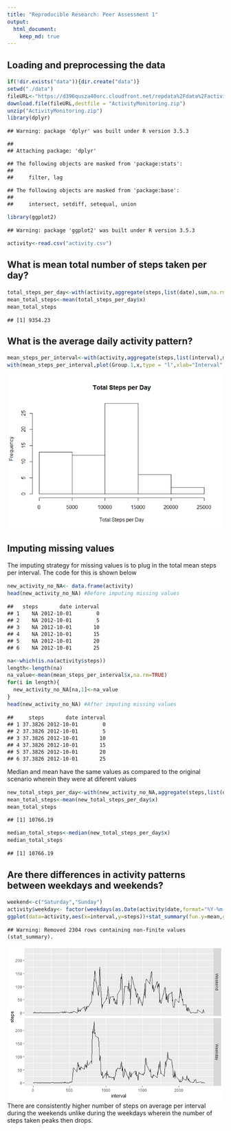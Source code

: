 ```yaml
---
title: "Reproducible Research: Peer Assessment 1"
output: 
  html_document:
    keep_md: true
---
```



## Loading and preprocessing the data

```r
if(!dir.exists("data")){dir.create("data")}
setwd("./data")
fileURL<-"https://d396qusza40orc.cloudfront.net/repdata%2Fdata%2Factivity.zip"
download.file(fileURL,destfile = "ActivityMonitoring.zip")
unzip("ActivityMonitoring.zip")
library(dplyr)
```

```
## Warning: package 'dplyr' was built under R version 3.5.3
```

```
## 
## Attaching package: 'dplyr'
```

```
## The following objects are masked from 'package:stats':
## 
##     filter, lag
```

```
## The following objects are masked from 'package:base':
## 
##     intersect, setdiff, setequal, union
```

```r
library(ggplot2)
```

```
## Warning: package 'ggplot2' was built under R version 3.5.3
```

```r
activity<-read.csv("activity.csv")
```

## What is mean total number of steps taken per day?

```r
total_steps_per_day<-with(activity,aggregate(steps,list(date),sum,na.rm=TRUE))
mean_total_steps<-mean(total_steps_per_day$x)
mean_total_steps
```

```
## [1] 9354.23
```

## What is the average daily activity pattern?

```r
mean_steps_per_interval<-with(activity,aggregate(steps,list(interval),mean,na.rm=TRUE))
with(mean_steps_per_interval,plot(Group.1,x,type = "l",xlab="Interval", ylab="Average Number of Steps"))
```

![](PA1_template_files/figure-html/unnamed-chunk-3-1.png)<!-- -->

## Imputing missing values
The imputing strategy for missing values is to plug in the total mean steps per interval. The code for this is shown below

```r
new_activity_no_NA<- data.frame(activity)
head(new_activity_no_NA) #Before imputing missing values
```

```
##   steps       date interval
## 1    NA 2012-10-01        0
## 2    NA 2012-10-01        5
## 3    NA 2012-10-01       10
## 4    NA 2012-10-01       15
## 5    NA 2012-10-01       20
## 6    NA 2012-10-01       25
```

```r
na<-which(is.na(activity$steps))
length<-length(na)
na_value<-mean(mean_steps_per_interval$x,na.rm=TRUE)
for(i in length){
  new_activity_no_NA[na,1]<-na_value
}
head(new_activity_no_NA) #After imputing missing values
```

```
##     steps       date interval
## 1 37.3826 2012-10-01        0
## 2 37.3826 2012-10-01        5
## 3 37.3826 2012-10-01       10
## 4 37.3826 2012-10-01       15
## 5 37.3826 2012-10-01       20
## 6 37.3826 2012-10-01       25
```

Median and mean have the same values as compared to the original scenario wherein they were at diferent values

```r
new_total_steps_per_day<-with(new_activity_no_NA,aggregate(steps,list(date),sum,na.rm=TRUE))
mean_total_steps<-mean(new_total_steps_per_day$x)
mean_total_steps
```

```
## [1] 10766.19
```

```r
median_total_steps<-median(new_total_steps_per_day$x)
median_total_steps
```

```
## [1] 10766.19
```

## Are there differences in activity patterns between weekdays and weekends?

```r
weekend<-c("Saturday","Sunday")
activity$weekday<- factor(weekdays(as.Date(activity$date,format="%Y-%m-%d")) %in% weekend, levels=c(TRUE, FALSE), labels=c('Weekend', 'Weekday'))
ggplot(data=activity,aes(x=interval,y=steps))+stat_summary(fun.y=mean,geom="line")+facet_grid(weekday~.)
```

```
## Warning: Removed 2304 rows containing non-finite values (stat_summary).
```

![](PA1_template_files/figure-html/unnamed-chunk-6-1.png)<!-- -->
There are consistently higher number of steps on average per interval during the weekends unlike during the weekdays wherein the number of steps taken peaks then drops. 
